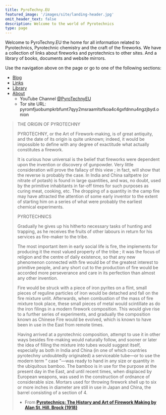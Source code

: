 ```yaml
---
title: PyroTechny.EU
featured_image: '/images/site/landing-header.jpg'
omit_header_text: false 
description: Welcome to the world of Pyrotechnics
type: page
---
```


Welcome to PyroTechny.EU the home for all information related to Pyrotechnics, Pyrotechnic chemistry and the craft of the fireworks.
We have a collection of links about fireworks and pyrotechnics to other sites. And a library
of books, documents and website mirrors.

Use the navigation above on the page or go to one of the following sections:

- [Blog](/blog/)
- [Links](/links/)
- [Library](/library/)
- [About](/about/)
  - YouTube Channel [@PyroTechnyEU](https://youtube.com/@PyroTechnyEU)
  - Tor site URL: pyromfjuobumpkrbfumt7qyy2msraamltsfkoa4c4gxfdnnu4ngzjbyd.onion

<blockquote>
THE ORIGIN OF PYROTECHNY

PYROTECHNY, or the Art of Firework-making, is of great antiquity, and the date of its origin is quite unknown; indeed, it would be impossible to define with any degree of exactitude what actually constitutes a firework.

It is curious how universal is the belief that fireworks were dependent upon the invention or discovery of gunpowder. Very little consideration will prove the fallacy of this view ; in fact, will show that the reverse is probably the case. In India and China saltpetre (or nitrate of potash) is found in large quantities, and was, no doubt, used by the primitive inhabitants in far-off times for such purposes as curing meat, cooking, etc. The dropping of a quantity in the camp fire may have attracted the attention of some early inventor to the extent of starting him on a series of what were probably the earliest chemical experiments.

PYROTECHNICS

Gradually he gives up his hitherto necessary tasks of hunting and trapping, as he receives the fruits of other labours in return for his services as fire-maker to the tribe.

The most important item in early social life is fire, the implements for producing it the most valued property of the tribe ; it was the focus of religion and the centre of daily existence, so that any new phenomenon connected with fire would be of the greatest interest to primitive people, and any short cut to the production of fire would be accorded more perseverance and care in its perfection than almost any other invention.

Fire would be struck with a piece of iron pyrites on a flint, small pieces of reguline particles of iron would be detached and fall on the fire mixture unlit. Afterwards, when combustion of the mass of fire mixture took place, these small pieces of metal would scintillate as do the iron filings in a modern firework composition. This would give rise to a further series of experiments, and gradually the composition known as Chinese Fire would be evolved, which is known to have been in use in the East from remote times.

Having arrived at a pyrotechnic composition, attempt to use it in other ways besides fire-making would naturally follow, and sooner or later the idea of filling the mixture into tubes would suggest itself, especially as both in India and China (in one of which countries pyrotechny undoubtedly originated) a serviceable tube—or to use the modern term “ case ”—was ready to hand in any size or quantity in the ubiquitous bamboo. The bamboo is in use for the purpose at the present day in the East, and until recent times, when displaced by European weapons, was used in the construction of ordnance of considerable size. Mortars used for throwing firework shell up to six or more inches in diameter are still in use in Japan and China, the barrel consisting of a section of 4.

- From [**Pyrotechnics: The History and Art of Firework Making by Alan St. Hill. Brock (1918)**](https://doi.org/10.5479/sil.117260.39088002567626)
</blockquote>

